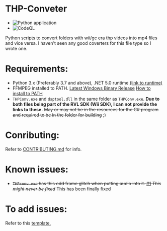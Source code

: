 # THP-Conveter
* ![Python application](https://github.com/Lord-Giganticus/THP-Conveter/workflows/Python%20application/badge.svg)
* ![CodeQL](https://github.com/Lord-Giganticus/THP-Conveter/workflows/CodeQL/badge.svg)

Python scripts to convert folders with wii/gc era thp videos into mp4 files and vice versa.
I haven't seen any good coverters for this file type so I wrote one.

# Requirements:
- Python 3.x (Preferably 3.7 and above), .NET 5.0 runtime [(link to runtime)](https://dotnet.microsoft.com/download/dotnet/5.0/runtime)
- FFMPEG installed to PATH. [Latest Windows Binary Release](https://github.com/GyanD/codexffmpeg/releases) [How to install to PATH](https://blog.gregzaal.com/how-to-install-ffmpeg-on-windows/)
- `THPConv.exe` and `dsptool.dll` in the same folder as `THPConv.exe`. **Due to both files being part of the RVL SDK (Wii SDK), I can not provide the links to these.** ~~May or may not be in the resources for the C# program and required to be in the folder for building~~ ;)
# Conributing:
Refer to [CONTRIBUTING.md](https://github.com/Lord-Giganticus/THP-Conveter/blob/master/CONTRIBUTING.md) for info.

# Known issues:
- ~~`THPconv.exe` has this odd frame glitch when putting audio into it. [#1](https://github.com/Lord-Giganticus/THP-Conveter/issues/1)
*This might never be fixed*~~ This has been finally fixed

# To add issues:
Refer to this [template.](https://github.com/Lord-Giganticus/THP-Conveter/blob/master/.github/ISSUE_TEMPLATE/bug_report.md)
